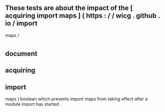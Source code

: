 These
tests
are
about
the
impact
of
the
[
acquiring
import
maps
]
(
https
:
/
/
wicg
.
github
.
io
/
import
-
maps
/
#
document
-
acquiring
-
import
-
maps
)
boolean
which
prevents
import
maps
from
taking
effect
after
a
module
import
has
started
.
